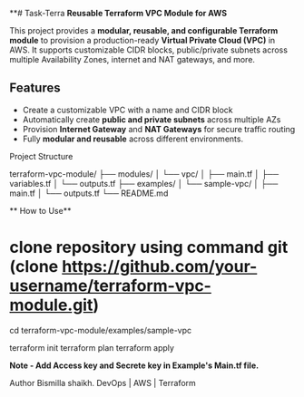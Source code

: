 **# Task-Terra
**Reusable Terraform VPC Module for AWS**

This project provides a **modular, reusable, and configurable Terraform module** to provision a production-ready **Virtual Private Cloud (VPC)** in AWS. It supports customizable CIDR blocks, public/private subnets across multiple Availability Zones, internet and NAT gateways, and more.

## Features

- Create a customizable VPC with a name and CIDR block
- Automatically create **public and private subnets** across multiple AZs
- Provision **Internet Gateway** and **NAT Gateways** for secure traffic routing
- Fully **modular and reusable** across different environments.

 
 Project Structure

 terraform-vpc-module/
├── modules/
│   └── vpc/
│       ├── main.tf
│       ├── variables.tf
│       └── outputs.tf
├── examples/
│   └── sample-vpc/
│       ├── main.tf
│       └── outputs.tf
└── README.md



** How to Use**

# clone repository using command git (clone https://github.com/your-username/terraform-vpc-module.git)
cd terraform-vpc-module/examples/sample-vpc


terraform init
terraform plan
terraform apply

**Note - Add Access key and Secrete key in Example's Main.tf file.**


Author
Bismilla shaikh.
DevOps | AWS | Terraform


